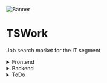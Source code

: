 ![Banner](https://cdn.discordapp.com/attachments/736633764930912257/1032042064164159539/TSWORK.png)
# TSWork

Job search market for the IT segment

<details><summary>Frontend</summary>

   1. ![TypeScript](https://img.shields.io/badge/typescript-%23007ACC.svg?style=for-the-badge&logo=typescript&logoColor=white)
   1. ![Next JS](https://img.shields.io/badge/Next-black?style=for-the-badge&logo=next.js&logoColor=white)
   1. ![Redux](https://img.shields.io/badge/redux-%23593d88.svg?style=for-the-badge&logo=redux&logoColor=white)
   1. ![Jest](https://img.shields.io/badge/-jest-%23C21325?style=for-the-badge&logo=jest&logoColor=white)
   1. ![Testing-Library](https://img.shields.io/badge/-TestingLibrary-%23E33332?style=for-the-badge&logo=testing-library&logoColor=white)
 
</details>
<details><summary>Backend</summary>

   1. ![TypeScript](https://img.shields.io/badge/typescript-%23007ACC.svg?style=for-the-badge&logo=typescript&logoColor=white)
   1. ![Node](https://img.shields.io/badge/node.js-6DA55F?style=for-the-badge&logo=node.js&logoColor=white)
   1. ![NestJS](https://img.shields.io/badge/nestjs-%23E0234E.svg?style=for-the-badge&logo=nestjs&logoColor=white)
   1. ![JWT](https://img.shields.io/badge/JWT-233233.svg?style=for-the-badge&logo=JWT&logoColor=white)
   1. ![MongoDB](https://img.shields.io/badge/MongoDB-%234ea94b.svg?style=for-the-badge&logo=mongodb&logoColor=white)
   1. ![Google Cloud](https://img.shields.io/badge/GoogleCloud-%234285F4.svg?style=for-the-badge&logo=google-cloud&logoColor=white)

</details>

<details><summary>ToDo</summary>

   1. advanced validation.
   1. move css to modules.  
   1. ~~fix mobile skeleton~~
   1. e2e tests
   1. ~~community standards~~
   
</details>
